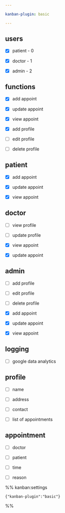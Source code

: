 ```yaml
---

kanban-plugin: basic

---
```


## users

- [x] patient - 0
- [x] doctor - 1
- [x] admin - 2


## functions

- [x] add appoint
- [x] update appoint
- [x] view appoint
- [x] add profile
- [ ] edit profile
- [ ] delete profile


## patient

- [x] add appoint
- [x] update appoint
- [x] view appoint


## doctor

- [ ] view profile
- [ ] update profile
- [x] view appoint
- [x] update appoint


## admin

- [ ] add profile
- [ ] edit profile
- [ ] delete profile
- [x] add appoint
- [x] update appoint
- [x] view appoint


## logging

- [ ] google data analytics


## profile

- [ ] name
- [ ] address
- [ ] contact
- [ ] list of appointments


## appointment

- [ ] doctor
- [ ] patient
- [ ] time
- [ ] reason




%% kanban:settings
```
{"kanban-plugin":"basic"}
```
%%